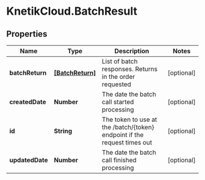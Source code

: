 # KnetikCloud.BatchResult

## Properties
Name | Type | Description | Notes
------------ | ------------- | ------------- | -------------
**batchReturn** | [**[BatchReturn]**](BatchReturn.md) | List of batch responses.  Returns in the order requested | [optional] 
**createdDate** | **Number** | The date the batch call started processing | [optional] 
**id** | **String** | The token to use at the /batch/{token} endpoint if the request times out | [optional] 
**updatedDate** | **Number** | The date the batch call finished processing | [optional] 



